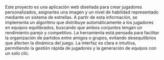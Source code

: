 Este proyecto es una aplicación web diseñada para crear jugadores personalizados, asignarles una imagen y un nivel de habilidad representado mediante un sistema de estrellas. 
A partir de esta información, se implementa un algoritmo que distribuye automáticamente a los jugadores en equipos equilibrados, buscando que ambos conjuntos tengan un rendimiento
parejo y competitivo. La herramienta está pensada para facilitar la organización de partidos entre amigos o grupos, evitando desequilibrios que afecten la dinámica del juego. 
La interfaz es clara e intuitiva, permitiendo la gestión rápida de jugadores y la generación de equipos con un solo clic. 
